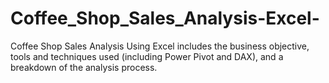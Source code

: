 # Coffee_Shop_Sales_Analysis-Excel-
Coffee Shop Sales Analysis Using Excel includes the business objective, tools and techniques used (including Power Pivot and DAX), and a breakdown of the analysis process.
